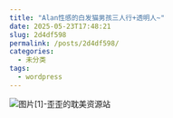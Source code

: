 ```yaml
---
title: "Alan性感的白发猫男孩三人行+透明人~"
date: 2025-05-23T17:48:21
slug: 2d4df598
permalink: /posts/2d4df598/
categories:
  - 未分类
tags:
  - wordpress
---
```


![图片[1]-歪歪的耽美资源站](/images/wp/2d4df598-0248d3c4.jpg)
